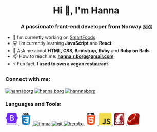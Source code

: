 <h1 align="center">Hi 👋, I'm Hanna</h1>
<h3 align="center">A passionate front-end developer from Norway 🇳🇴</h3>

- 🔭 I’m currently working on [SmartFoods](https://www.smartfoods.cyou/)
- 💻 I’m currently learning **JavaScript** and **React**
- 💬 Ask me about **HTML, CSS, Bootstrap, Ruby** and **Ruby on Rails**
- 📫 How to reach me: **hanna.r.borg@gmail.com**
- ⚡ Fun fact: **I used to own a vegan restaurant**

<h3 align="left">Connect with me:</h3>
<p align="left">
<a href="https://linkedin.com/in/hannaborg" target="blank"><img align="center" src="https://cdn.jsdelivr.net/npm/simple-icons@3.0.1/icons/linkedin.svg" alt="hannaborg" height="30" width="40" /></a>
<a href="https://fb.com/hanna3011" target="blank"><img align="center" src="https://cdn.jsdelivr.net/npm/simple-icons@3.0.1/icons/facebook.svg" alt="hanna borg" height="30" width="40" /></a>
<a href="https://instagram.com/hannnaborg" target="blank"><img align="center" src="https://cdn.jsdelivr.net/npm/simple-icons@3.0.1/icons/instagram.svg" alt="hannnaborg" height="30" width="40" /></a>
</p>

<h3 align="left">Languages and Tools:</h3>
<p align="left"> <a href="https://getbootstrap.com" target="_blank"> <img src="https://raw.githubusercontent.com/devicons/devicon/master/icons/bootstrap/bootstrap-plain-wordmark.svg" alt="bootstrap" width="40" height="40"/> </a> <a href="https://www.w3schools.com/css/" target="_blank"> <img src="https://raw.githubusercontent.com/devicons/devicon/master/icons/css3/css3-original-wordmark.svg" alt="css3" width="40" height="40"/> </a> <a href="https://www.figma.com/" target="_blank"> <img src="https://www.vectorlogo.zone/logos/figma/figma-icon.svg" alt="figma" width="40" height="40"/> </a> <a href="https://git-scm.com/" target="_blank"> <img src="https://www.vectorlogo.zone/logos/git-scm/git-scm-icon.svg" alt="git" width="40" height="40"/> </a> <a href="https://heroku.com" target="_blank"> <img src="https://www.vectorlogo.zone/logos/heroku/heroku-icon.svg" alt="heroku" width="40" height="40"/> </a> <a href="https://www.w3.org/html/" target="_blank"> <img src="https://raw.githubusercontent.com/devicons/devicon/master/icons/html5/html5-original-wordmark.svg" alt="html5" width="40" height="40"/> </a> <a href="https://developer.mozilla.org/en-US/docs/Web/JavaScript" target="_blank"> <img src="https://raw.githubusercontent.com/devicons/devicon/master/icons/javascript/javascript-original.svg" alt="javascript" width="40" height="40"/> </a> <a href="https://rubyonrails.org" target="_blank"> <img src="https://raw.githubusercontent.com/devicons/devicon/master/icons/rails/rails-original-wordmark.svg" alt="rails" width="40" height="40"/> </a> <a href="https://www.ruby-lang.org/en/" target="_blank"> <img src="https://raw.githubusercontent.com/devicons/devicon/master/icons/ruby/ruby-original.svg" alt="ruby" width="40" height="40"/> </a> </p>
